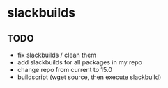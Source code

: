 # slackbuilds

## TODO

* fix slackbuilds / clean them
* add slackbuilds for all packages in my repo
* change repo from current to 15.0
* buildscript (wget source, then execute slackbuild)
